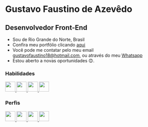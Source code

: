Gustavo Faustino de Azevêdo
=================================

Desenvolvedor Front-End
-------------------------------------

*   Sou de Rio Grande do Norte, Brasil
*   Confira meu portfólio clicando [aqui](https://gustavofaustinodeazevedo.github.io) 
*   Você pode me contatar pelo meu email [gustavofaustino18@hotmail.com](mailto:gustavofaustino18@hotmail.com), ou através do meu [Whatsapp](https://wa.me/+5584992057810)
*   Estou aberto a novas oportunidades 😊.

### Habilidades


<p align="left">


  <a href="https://developer.mozilla.org/en-US/docs/Glossary/HTML5" target="_blank" rel="noreferrer"> 
    <picture> 
      <source media="(prefers-color-scheme: dark)" srcset="https://raw.githubusercontent.com/danielcranney/readme-generator/main/public/icons/skills/html5-colored.svg" /> 
      <source media="(prefers-color-scheme: light)"  srcset="https://raw.githubusercontent.com/danielcranney/readme-generator/main/public/icons/skills/html5-colored.svg" /> 
      <img src="https://raw.githubusercontent.com/danielcranney/readme-generator/main/public/icons/skills/html5-colored.svg" width="32" height="32" /> 
    </picture> 
  </a>
    
  <a href="https://www.w3.org/TR/CSS/#css" target="_blank" rel="noreferrer"> 
    <picture> 
      <source media="(prefers-color-scheme: dark)" srcset="https://raw.githubusercontent.com/danielcranney/readme-generator/main/public/icons/skills/css3-colored.svg" /> 
      <source media="(prefers-color-scheme: light)"  srcset="https://raw.githubusercontent.com/danielcranney/readme-generator/main/public/icons/skills/css3-colored.svg" /> 
      <img src="https://raw.githubusercontent.com/danielcranney/readme-generator/main/public/icons/skills/css3-colored.svg" width="32" height="32" /> 
    </picture> 
  </a>
    <a href="https://developer.mozilla.org/en-US/docs/Web/JavaScript" target="_blank" rel="noreferrer"> 
    <picture> 
      <source media="(prefers-color-scheme: dark)" srcset="https://raw.githubusercontent.com/danielcranney/readme-generator/main/public/icons/skills/javascript-colored.svg" /> 
      <source media="(prefers-color-scheme: light)"  srcset="https://raw.githubusercontent.com/danielcranney/readme-generator/main/public/icons/skills/javascript-colored.svg" /> 
      <img src="https://raw.githubusercontent.com/danielcranney/readme-generator/main/public/icons/skills/javascript-colored.svg" width="32" height="32" /> 
    </picture> 
  </a>
  <a href="https://reactjs.org/" target="_blank" rel="noreferrer"> 
    <picture> 
      <source media="(prefers-color-scheme: dark)" srcset="https://raw.githubusercontent.com/danielcranney/readme-generator/main/public/icons/skills/react-colored.svg" /> 
      <source media="(prefers-color-scheme: light)"  srcset="https://raw.githubusercontent.com/danielcranney/readme-generator/main/public/icons/skills/react-colored.svg" /> 
      <img src="https://raw.githubusercontent.com/danielcranney/readme-generator/main/public/icons/skills/react-colored.svg" width="32" height="32" /> 
    </picture> 
  </a>

</p>


### Perfis
<p align="left"> 
  <a  href="https://discord.com/users/gustavofaustino" target="_blank" rel="noreferrer"> 
    <picture> 
      <source media="(prefers-color-scheme: dark)" srcset="https://raw.githubusercontent.com/danielcranney/readme-generator/main/public/icons/socials/discord.svg" /> 
      <source media="(prefers-color-scheme: light)"  srcset="https://raw.githubusercontent.com/danielcranney/readme-generator/main/public/icons/socials/discord.svg" /> 
      <img src="https://raw.githubusercontent.com/danielcranney/readme-generator/main/public/icons/socials/discord.svg" width="32" height="32" /> 
    </picture> 
  </a>
  <a href="https://www.facebook.com/gustavo.faustino.52" target="_blank" rel="noreferrer"> 
    <picture> 
      <source media="(prefers-color-scheme: dark)" srcset="https://raw.githubusercontent.com/danielcranney/readme-generator/main/public/icons/socials/facebook.svg" /> 
      <source media="(prefers-color-scheme: light)" srcset="https://raw.githubusercontent.com/danielcranney/readme-generator/main/public/icons/socials/facebook.svg" /> 
      <img src="https://raw.githubusercontent.com/danielcranney/readme-generator/main/public/icons/socials/facebook.svg" width="32" height="32" /> 
    </picture> 
  </a>
  <a href="http://www.instagram.com/gustavofaustino18" target="_blank" rel="noreferrer"> 
    <picture> 
      <source media="(prefers-color-scheme: dark)" srcset="https://raw.githubusercontent.com/danielcranney/readme-generator/main/public/icons/socials/instagram.svg" /> 
      <source media="(prefers-color-scheme: light)" srcset="https://raw.githubusercontent.com/danielcranney/readme-generator/main/public/icons/socials/instagram.svg" /> 
      <img src="https://raw.githubusercontent.com/danielcranney/readme-generator/main/public/icons/socials/instagram.svg" width="32" height="32" /> 
    </picture> 
  </a> 
  <a href="https://www.linkedin.com/in/gustavo-faustino-de-azevedo-92a04b147" target="_blank" rel="noreferrer"> 
    <picture> 
      <source media="(prefers-color-scheme: dark)" srcset="https://raw.githubusercontent.com/danielcranney/readme-generator/main/public/icons/socials/linkedin.svg" /> 
      <source media="(prefers-color-scheme: light)" srcset="https://raw.githubusercontent.com/danielcranney/readme-generator/main/public/icons/socials/linkedin.svg" /> 
      <img src="https://raw.githubusercontent.com/danielcranney/readme-generator/main/public/icons/socials/linkedin.svg" width="32" height="32" /> 
    </picture> 
  </a>
</p>




